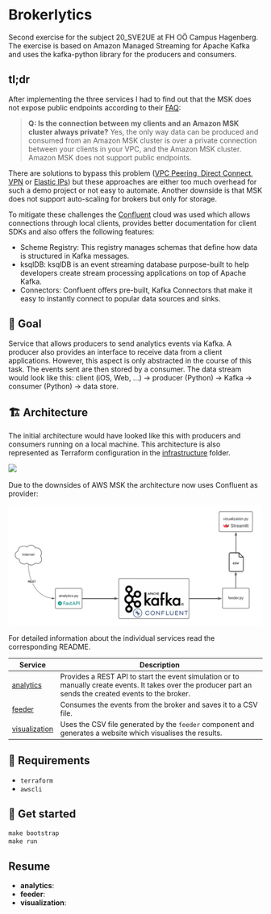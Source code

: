 # Brokerlytics

Second exercise for the subject 20_SVE2UE at FH OÖ Campus Hagenberg. The exercise is based on Amazon Managed Streaming for Apache Kafka and uses the kafka-python library for the producers and consumers.

## tl;dr

After implementing the three services I had to find out that the MSK does not expose public endpoints according to their [FAQ](https://aws.amazon.com/msk/faqs/):

> **Q: Is the connection between my clients and an Amazon MSK cluster always private?**
Yes, the only way data can be produced and consumed from an Amazon MSK cluster is over a private connection between your clients in your VPC, and the Amazon MSK cluster. Amazon MSK does not support public endpoints.

There are solutions to bypass this problem ([VPC Peering, Direct Connect, VPN](https://docs.aws.amazon.com/msk/latest/developerguide/client-access.html) or [Elastic IPs](https://repetitive.it/aws-msk-how-to-expose-the-cluster-on-the-public-network/?lang=en)) but these approaches are either too much overhead for such a demo project or not easy to automate. Another downside is that MSK does not support auto-scaling for brokers but only for storage.

To mitigate these challenges the [Confluent](https://www.confluent.io) cloud was used which allows connections through local clients, provides better documentation for client SDKs and also offers the following features:
* Scheme Registry: This registry manages schemas that define how data is structured in Kafka messages.
* ksqlDB: ksqlDB is an event streaming database purpose-built to help developers create stream processing applications on top of Apache Kafka.
* Connectors: Confluent offers pre-built, Kafka Connectors that make it easy to instantly connect to popular data sources and sinks.

## 🚩 Goal

Service that allows producers to send analytics events via Kafka. A producer also provides an interface to receive data from a client applications. However, this aspect is only abstracted in the course of this task. The events sent are then stored by a consumer.
The data stream would look like this: client (iOS, Web, ...) -> producer (Python) -> Kafka -> consumer (Python) -> data store.

## 🏗 Architecture

The initial architecture would have looked like this with producers and consumers running on a local machine. This architecture is also represented as Terraform configuration in the [infrastructure](./infrastructure) folder.

![](https://docs.aws.amazon.com/msk/latest/developerguide/images/msk-architecture.png)

Due to the downsides of AWS MSK the architecture now uses Confluent as provider:

![](.github/architecture.png)

For detailed information about the individual services read the corresponding README.

| Service                                    	| Description                                                                                                                                                	|
|--------------------------------------------	|------------------------------------------------------------------------------------------------------------------------------------------------------------	|
| [analytics](./analytics/README.md)         	| Provides a REST API to start the event simulation or to manually create events. It takes over the producer part an sends the created events to the broker. 	|
| [feeder](./feeder/README.md)               	| Consumes the events from the broker and saves it to a CSV file.                                                                                            	|
| [visualization](./visualization/README.md) 	| Uses the CSV file generated by the `feeder` component and generates a website which visualises the results.                                                	|

## 📝 Requirements

* `terraform`
* `awscli`

## 🚀 Get started

```
make bootstrap
make run
```

## Resume

* **analytics**:
* **feeder**:
* **visualization**:

